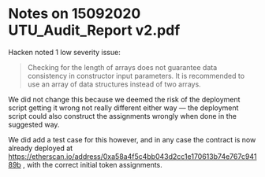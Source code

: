 # Notes on 15092020 UTU_Audit_Report v2.pdf

Hacken noted 1 low severity issue:

> Checking for the length of arrays does not guarantee data consistency in constructor input parameters. It is recommended to use an array of data structures instead of two arrays.

We did not change this because we deemed the risk of the deployment script getting it wrong not really different either way — the deployment script could also construct the assignments wrongly when done in the suggested way.

We did add a test case for this however, and in any case the contract is now already deployed at https://etherscan.io/address/0xa58a4f5c4bb043d2cc1e170613b74e767c94189b , with the correct initial token assignments.